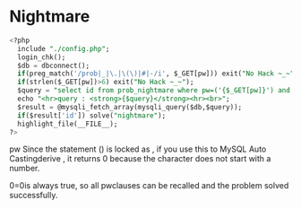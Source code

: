 # Nightmare

```sql
<?php
  include "./config.php"; 
  login_chk(); 
  $db = dbconnect(); 
  if(preg_match('/prob|_|\.|\(\)|#|-/i', $_GET[pw])) exit("No Hack ~_~"); 
  if(strlen($_GET[pw])>6) exit("No Hack ~_~"); 
  $query = "select id from prob_nightmare where pw=('{$_GET[pw]}') and id!='admin'"; 
  echo "<hr>query : <strong>{$query}</strong><hr><br>"; 
  $result = @mysqli_fetch_array(mysqli_query($db,$query)); 
  if($result['id']) solve("nightmare"); 
  highlight_file(__FILE__); 
?>
```
pw Since the statement () is locked as , if you use this to MySQL Auto Castingderive , it returns 0 because the character does not start with a number.

0=0is always true, so all pwclauses can be recalled and the problem solved successfully.